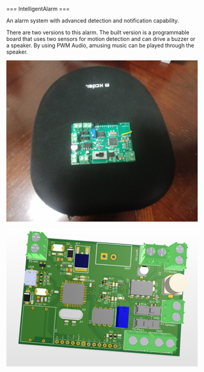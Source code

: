 === IntelligentAlarm ===

An alarm system with advanced detection and notification capability.

There are two versions to this alarm. The built version is a programmable board that uses two sensors for motion detection and can drive a buzzer or a speaker. By using PWM Audio, amusing music can be played through the speaker.


![](https://github.com/aahmad-p/IntelligentAlarm/blob/master/PCB-Assembled.jpg)


![](https://github.com/aahmad-p/IntelligentAlarm/blob/master/PCB-3D.PNG)



